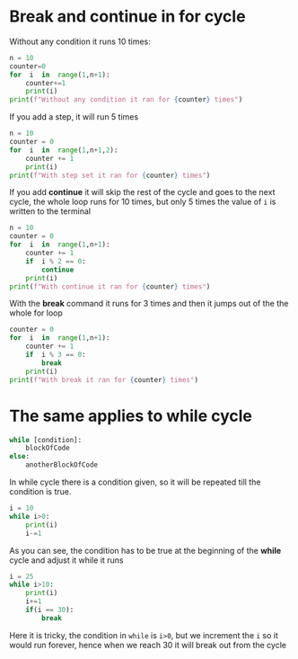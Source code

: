 # Break and continue in for cycle

Without any condition it runs 10 times:
```py
n = 10
counter=0
for  i  in  range(1,n+1):
	counter+=1
	print(i)
print(f"Without any condition it ran for {counter} times")
```
If you add a step, it will run 5 times
```py
n = 10
counter = 0
for  i  in  range(1,n+1,2):
	counter += 1
	print(i)
print(f"With step set it ran for {counter} times")
```
If you add **continue** it will skip the rest of the cycle and goes to the next cycle, the whole loop runs for 10 times, but only 5 times the value of `i` is written to the terminal
```py
n = 10
counter = 0
for  i  in  range(1,n+1):
	counter += 1
	if  i % 2 == 0:
		continue
	print(i)
print(f"With continue it ran for {counter} times")
```
With the **break** command it runs for 3 times and then it jumps out of the the whole for loop
```py
counter = 0
for  i  in  range(1,n+1):
	counter += 1
	if  i % 3 == 0:
		break
	print(i)
print(f"With break it ran for {counter} times")
```

# The same applies to while cycle
```py
while [condition]:
	blockOfCode
else:
	anotherBlockOfCode
```
In while cycle there is a condition given, so it will be repeated till the condition is true.
```py
i = 10
while i>0:
	print(i)
	i-=1
```
As you can see, the condition has to be true at the beginning of the **while** cycle and adjust it while it runs
```py
i = 25
while i>10:	
	print(i)
	i+=1
	if(i == 30):
		break
```
Here it is tricky, the condition in `while` is `i>0`, but we increment the `i` so it would run forever, hence when we reach 30 it will break out from the cycle
